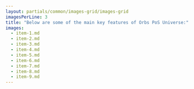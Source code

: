 ```yaml
---
layout: partials/common/images-grid/images-grid
imagesPerLine: 3
title: "Below are some of the main key features of Orbs PoS Universe:"
images:
  - item-1.md
  - item-2.md
  - item-3.md
  - item-4.md
  - item-5.md
  - item-6.md
  - item-7.md
  - item-8.md
  - item-9.md
---
```

